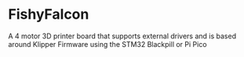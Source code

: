 # FishyFalcon
A 4 motor 3D printer board that supports external drivers and is based around Klipper Firmware using the STM32 Blackpill or Pi Pico

